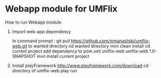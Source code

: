 Webapp module for UMFlix
==========


How to run Webapp module.

1) Import web-app dependency

    In command prompt : git pull https://github.com/mmanasliski/umflix-web.git to wanted directory
                        cd wanted directory
                        mvn clean install
                        cd current project
                        add dependency to pom.xml
                             <dependency>
                                 <groupId>umflix-web</groupId>
                                 <artifactId>umflix-web</artifactId>
                                 <version>1.0-SNAPSHOT</version>
                             </dependency>
                        mvn install current project
 2) Install playFramework http://www.playframework.com/download
    cd directory of umflix-web
    play run

